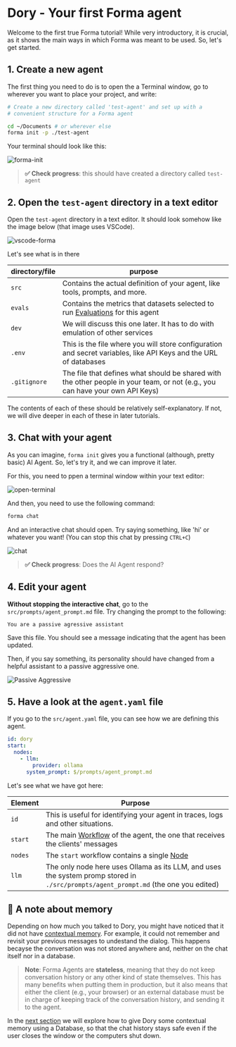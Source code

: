 # Dory - Your first Forma agent

Welcome to the first true Forma tutorial! While very introductory, it is crucial, as it shows the main ways in which Forma was meant to be used. So, let's get started.


## 1. Create a new agent

The first thing you need to do is to open the a Terminal window, go to wherever you want to place your project, and write:

```sh
# Create a new directory called 'test-agent' and set up with a 
# convenient structure for a Forma agent

cd ~/Documents # or wherever else
forma init -p ./test-agent
```

Your terminal should look like this:

![forma-init](./img/forma-init.png)

> **✅ Check progress**: this should have created a directory called `test-agent`

## 2. Open the `test-agent` directory in a text editor

Open the `test-agent` directory in a text editor. It should look somehow like the image below (that image uses VSCode).

![vscode-forma](./img/init-text-editor.png)

Let's see what is in there

| directory/file | purpose                                                                                                                       |
| -------------- | ----------------------------------------------------------------------------------------------------------------------------- |
| `src`          | Contains the actual definition of your agent, like tools, prompts, and more.                                                  |
| `evals`        | Contains the metrics that datasets selected to run [Evaluations](../documentation/evals.md) for this agent                    |
| `dev`          | We will discuss this one later. It has to do with emulation of other services                                                 |
| `.env`         | This is the file where you will store configuration and secret variables, like API Keys and the URL of databases              |
| `.gitignore`   | The file that defines what should be shared with the other people in your team, or not (e.g., you can have your own API Keys) |


The contents of each of these should be relatively self-explanatory. If not, we will dive deeper in each of these in later tutorials.

## 3. Chat with your agent

As you can imagine, `forma init` gives you a functional (although, pretty basic) AI Agent. So, let's try it, and we can improve it later.

For this, you need to ppen a terminal window within your text editor:

![open-terminal](./img/open-terminal.png)

And then, you need to use the following command:

```sh
forma chat
```

And an interactive chat should open. Try saying something, like 'hi' or whatever you want! (You can stop this chat by pressing `CTRL+C`)

![chat](./img/forma-chat.png)

> **✅ Check progress**: Does the AI Agent respond?

## 4. Edit your agent

**Without stopping the interactive chat**, go to the `src/prompts/agent_prompt.md` file. Try changing the prompt to the following:

```
You are a passive agressive assistant
```

Save this file. You should see a message indicating that the agent has been updated.

Then, if you say something, its personality should have changed from a helpful assistant to a passive aggressive one.

![Passive Aggressive](./img/passive-aggressive.png)

## 5. Have a look at the `agent.yaml` file

If you go to the `src/agent.yaml` file, you can see how we are defining this agent.

```yaml
id: dory 
start:
  nodes:
    - llm:
        provider: ollama
      system_prompt: $/prompts/agent_prompt.md
```

Let's see what we have got here:

| Element | Purpose                                                                                                                             |
| ------- | ----------------------------------------------------------------------------------------------------------------------------------- |
| `id`    | This is useful for identifying your agent in traces, logs and other situations.                                                     |
| `start` | The main [Workflow](../documentation/building-blocks.md#3-workflows) of the agent, the one that receives the clients' messages      |
| `nodes` | The `start` workflow contains a single [Node](../documentation/building-blocks.md#2-nodes)                                          |
| `llm`   | The only node here uses Ollama as its LLM, and uses the system promp stored in `./src/prompts/agent_prompt.md` (the one you edited) |


## 📌 A note about memory

Depending on how much you talked to Dory, you might have noticed that it did not have [contextual memory](../documentation/memory.md#short-term-or-contextual-memory). For example, it could not remember and revisit your previous messages to undestand the dialog. This happens becayse the conversation was not stored anywhere and, neither on the chat itself nor in a database.

> **Note**: Forma Agents are **stateless**, meaning that they do not keep conversation history or any other kind of state themselves. This has many benefits when putting them in production, but it also means that either the client (e.g., your browser) or an external database must be in charge of keeping track of the conversation history, and sending it to the agent.

In the [next section](./contextual-memory.md) we will explore how to give Dory some contextual memory using a Database, so that the chat history stays safe even if the user closes the window or the computers shut down.
